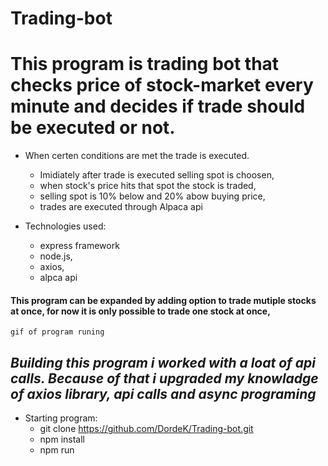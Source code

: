 # Trading-bot
 # This program is trading bot that checks price of stock-market every minute and decides if trade should be executed or not.



 * When certen conditions are met the trade is executed.
 	* Imidiately after trade is executed selling spot is choosen,
 	* when stock's price hits that spot the stock is traded,
 	* selling spot is 10% below and 20% abow buying price,
 	* trades are executed through Alpaca api



 * Technologies used:
 	* express framework	 
	* node.js,
	* axios,
	* alpca api


  #### This program can be expanded by adding option to trade mutiple stocks at once, for now it is only possible to trade one stock at once,





	gif of program runing


  ## *Building this program i worked with a loat of api calls. Because of that i upgraded my knowladge of axios library, api calls and async programing*

	
	
  * Starting program:
  	* git clone https://github.com/DordeK/Trading-bot.git
	* npm install
	* npm run
